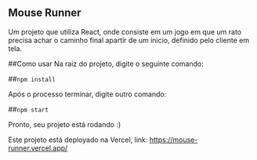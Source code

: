 ## Mouse Runner

Um projeto que utiliza React, onde consiste em um jogo em que um rato precisa achar o caminho final apartir de um inicio, definido pelo cliente em tela.

##Como usar
Na raiz do projeto, digite o seguinte comando:

##`npm install`

Após o processo terminar, digite outro comando:

##`npm start`

Pronto, seu projeto está rodando :)

Este projeto está deployado na Vercel, link: https://mouse-runner.vercel.app/
